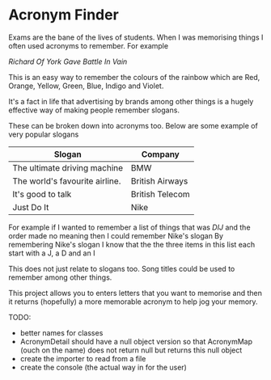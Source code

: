 # Acronym Finder

Exams are the bane of the lives of students. When I was memorising things I often used acronyms to remember. For example

*Richard Of York Gave Battle In Vain*

This is an easy way to remember the colours of the rainbow which are Red, Orange, Yellow, Green, Blue, Indigo and Violet.

It's a fact in life that advertising by brands among other things is a hugely effective way of making people remember slogans.
 
 These can be broken down into acronyms too. Below are some example of very popular slogans

|Slogan| Company|
|-------|-------|
|The ultimate driving machine | BMW|
|The world's favourite airline.  |British Airways|
|It's good to talk               |British Telecom|
|Just Do It      |Nike|

For example if I wanted to remember a list of things that was _DIJ_ and the order made no meaning then I could remember Nike's slogan
By remembering Nike's slogan I know that the the three items in this list each start with a J, a D and an I

This does not just relate to slogans too. Song titles could be used to remember among other things. 

This project allows you to enters letters that you want to memorise and then it returns (hopefully) a more memorable acronym to help jog your memory.

TODO:
* better names for classes
* AcronymDetail should have a null object version so that AcronymMap (ouch on the name) does not return null but returns this null object
* create the importer to read from a file
* create the console (the actual way in for the user)